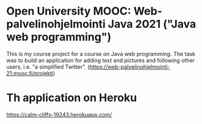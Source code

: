 # Open University MOOC: Web-palvelinohjelmointi Java 2021 ("Java web programming")

This is my course project for a course on Java web programming. The task was to build an application for adding text and pictures and following other users, i.e. "a simplified Twitter". (https://web-palvelinohjelmointi-21.mooc.fi/projekti)

# Th application on Heroku

https://calm-cliffs-19243.herokuapp.com/
